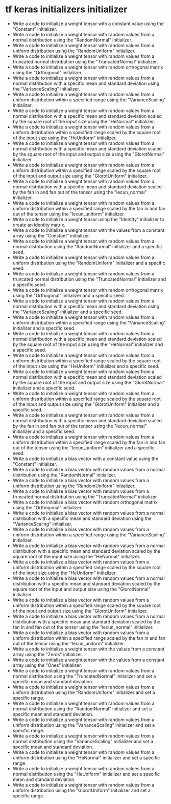 # tf keras initializers initializer

- Write a code to initialize a weight tensor with a constant value using the "Constant" initializer.
- Write a code to initialize a weight tensor with random values from a normal distribution using the "RandomNormal" initializer.
- Write a code to initialize a weight tensor with random values from a uniform distribution using the "RandomUniform" initializer.
- Write a code to initialize a weight tensor with random values from a truncated normal distribution using the "TruncatedNormal" initializer.
- Write a code to initialize a weight tensor with random orthogonal matrix using the "Orthogonal" initializer.
- Write a code to initialize a weight tensor with random values from a normal distribution with a specific mean and standard deviation using the "VarianceScaling" initializer.
- Write a code to initialize a weight tensor with random values from a uniform distribution within a specified range using the "VarianceScaling" initializer.
- Write a code to initialize a weight tensor with random values from a normal distribution with a specific mean and standard deviation scaled by the square root of the input size using the "HeNormal" initializer.
- Write a code to initialize a weight tensor with random values from a uniform distribution within a specified range scaled by the square root of the input size using the "HeUniform" initializer.
- Write a code to initialize a weight tensor with random values from a normal distribution with a specific mean and standard deviation scaled by the square root of the input and output size using the "GlorotNormal" initializer.
- Write a code to initialize a weight tensor with random values from a uniform distribution within a specified range scaled by the square root of the input and output size using the "GlorotUniform" initializer.
- Write a code to initialize a weight tensor with random values from a normal distribution with a specific mean and standard deviation scaled by the fan in and fan out of the tensor using the "lecun_normal" initializer.
- Write a code to initialize a weight tensor with random values from a uniform distribution within a specified range scaled by the fan in and fan out of the tensor using the "lecun_uniform" initializer.
- Write a code to initialize a weight tensor using the "Identity" initializer to create an identity matrix.
- Write a code to initialize a weight tensor with the values from a constant array using the "Constant" initializer.
- Write a code to initialize a weight tensor with random values from a normal distribution using the "RandomNormal" initializer and a specific seed.
- Write a code to initialize a weight tensor with random values from a uniform distribution using the "RandomUniform" initializer and a specific seed.
- Write a code to initialize a weight tensor with random values from a truncated normal distribution using the "TruncatedNormal" initializer and a specific seed.
- Write a code to initialize a weight tensor with random orthogonal matrix using the "Orthogonal" initializer and a specific seed.
- Write a code to initialize a weight tensor with random values from a normal distribution with a specific mean and standard deviation using the "VarianceScaling" initializer and a specific seed.
- Write a code to initialize a weight tensor with random values from a uniform distribution within a specified range using the "VarianceScaling" initializer and a specific seed.
- Write a code to initialize a weight tensor with random values from a normal distribution with a specific mean and standard deviation scaled by the square root of the input size using the "HeNormal" initializer and a specific seed.
- Write a code to initialize a weight tensor with random values from a uniform distribution within a specified range scaled by the square root of the input size using the "HeUniform" initializer and a specific seed.
- Write a code to initialize a weight tensor with random values from a normal distribution with a specific mean and standard deviation scaled by the square root of the input and output size using the "GlorotNormal" initializer and a specific seed.
- Write a code to initialize a weight tensor with random values from a uniform distribution within a specified range scaled by the square root of the input and output size using the "GlorotUniform" initializer and a specific seed.
- Write a code to initialize a weight tensor with random values from a normal distribution with a specific mean and standard deviation scaled by the fan in and fan out of the tensor using the "lecun_normal" initializer and a specific seed.
- Write a code to initialize a weight tensor with random values from a uniform distribution within a specified range scaled by the fan in and fan out of the tensor using the "lecun_uniform" initializer and a specific seed.
- Write a code to initialize a bias vector with a constant value using the "Constant" initializer.
- Write a code to initialize a bias vector with random values from a normal distribution using the "RandomNormal" initializer.
- Write a code to initialize a bias vector with random values from a uniform distribution using the "RandomUniform" initializer.
- Write a code to initialize a bias vector with random values from a truncated normal distribution using the "TruncatedNormal" initializer.
- Write a code to initialize a bias vector with random orthogonal matrix using the "Orthogonal" initializer.
- Write a code to initialize a bias vector with random values from a normal distribution with a specific mean and standard deviation using the "VarianceScaling" initializer.
- Write a code to initialize a bias vector with random values from a uniform distribution within a specified range using the "VarianceScaling" initializer.
- Write a code to initialize a bias vector with random values from a normal distribution with a specific mean and standard deviation scaled by the square root of the input size using the "HeNormal" initializer.
- Write a code to initialize a bias vector with random values from a uniform distribution within a specified range scaled by the square root of the input size using the "HeUniform" initializer.
- Write a code to initialize a bias vector with random values from a normal distribution with a specific mean and standard deviation scaled by the square root of the input and output size using the "GlorotNormal" initializer.
- Write a code to initialize a bias vector with random values from a uniform distribution within a specified range scaled by the square root of the input and output size using the "GlorotUniform" initializer.
- Write a code to initialize a bias vector with random values from a normal distribution with a specific mean and standard deviation scaled by the fan in and fan out of the tensor using the "lecun_normal" initializer.
- Write a code to initialize a bias vector with random values from a uniform distribution within a specified range scaled by the fan in and fan out of the tensor using the "lecun_uniform" initializer.
- Write a code to initialize a weight tensor with the values from a constant array using the "Zeros" initializer.
- Write a code to initialize a weight tensor with the values from a constant array using the "Ones" initializer.
- Write a code to initialize a weight tensor with random values from a normal distribution using the "TruncatedNormal" initializer and set a specific mean and standard deviation.
- Write a code to initialize a weight tensor with random values from a uniform distribution using the "RandomUniform" initializer and set a specific range.
- Write a code to initialize a weight tensor with random values from a normal distribution using the "RandomNormal" initializer and set a specific mean and standard deviation.
- Write a code to initialize a weight tensor with random values from a uniform distribution using the "VarianceScaling" initializer and set a specific range.
- Write a code to initialize a weight tensor with random values from a normal distribution using the "VarianceScaling" initializer and set a specific mean and standard deviation.
- Write a code to initialize a weight tensor with random values from a uniform distribution using the "HeNormal" initializer and set a specific range.
- Write a code to initialize a weight tensor with random values from a normal distribution using the "HeUniform" initializer and set a specific mean and standard deviation.
- Write a code to initialize a weight tensor with random values from a uniform distribution using the "GlorotUniform" initializer and set a specific range.